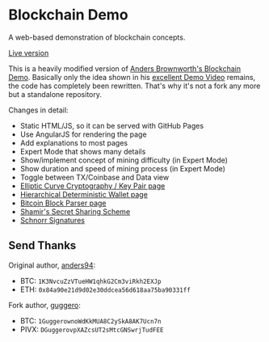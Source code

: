 # Blockchain Demo
A web-based demonstration of blockchain concepts.

[Live version](https://guggero.github.io/blockchain-demo/)

This is a heavily modified version of [Anders Brownworth's Blockchain Demo](https://github.com/anders94/blockchain-demo).
Basically only the idea shown in his [excellent Demo Video](https://www.youtube.com/watch?v=_160oMzblY8) remains,
the code has completely been rewritten. That's why it's not a fork any more but a standalone repository.

Changes in detail:
* Static HTML/JS, so it can be served with GitHub Pages
* Use AngularJS for rendering the page
* Add explanations to most pages
* Expert Mode that shows many details
* Show/implement concept of mining difficulty (in Expert Mode)
* Show duration and speed of mining process (in Expert Mode)
* Toggle between TX/Coinbase and Data view
* [Elliptic Curve Cryptography / Key Pair page](https://guggero.github.io/blockchain-demo/#!/ecc)
* [Hierarchical Deterministic Wallet page](https://guggero.github.io/blockchain-demo/#!/hd-wallet)
* [Bitcoin Block Parser page](https://guggero.github.io/blockchain-demo/#!/bitcoin-block)
* [Shamir's Secret Sharing Scheme](https://guggero.github.io/blockchain-demo/#!/shamir-secret-sharing)
* [Schnorr Signatures](https://guggero.github.io/blockchain-demo/#!/schnorr)

## Send Thanks

Original author, [anders94](https://github.com/anders94):
* BTC: `1K3NvcuZzVTueHW1qhkG2Cm3viRkh2EXJp`
* ETH: `0x84a90e21d9d02e30ddcea56d618aa75ba90331ff`

Fork author, [guggero](https://github.com/guggero):
* BTC: `1GuggerownoWdKkMUA8C2ySkA8AK7Ucn7n`
* PIVX: `DGuggerovpXAZcsUT2sMtcGNSwrjTudFEE`
